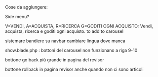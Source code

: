 Cose da aggiungere:

Side menu?

V=VENDI, A=ACQUISTA, R=RICERCA G=GODITI OGNI ACQUISTO: Vendi, acquista, ricerca e goditi ogni acquisto. to add to carousel

sistemare bandiere su navbar
cambiare lingua dove manca

show.blade.php :
bottoni del carousel non funzionano a riga 9-10

bottone go back più grande in pagina del revisor

bottone rollback in pagina revisor anche quando non ci sono articoli
